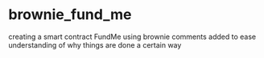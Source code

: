 # brownie_fund_me
creating a smart contract FundMe using brownie
comments added to ease understanding of why things are done a certain way

